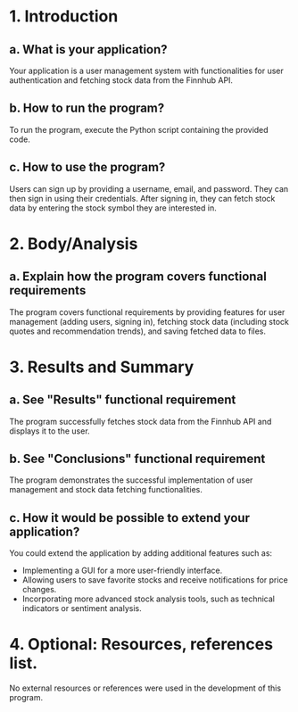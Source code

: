# 1. Introduction

## a. What is your application?
Your application is a user management system with functionalities for user authentication and fetching stock data from the Finnhub API.

## b. How to run the program?
To run the program, execute the Python script containing the provided code.

## c. How to use the program?
Users can sign up by providing a username, email, and password. They can then sign in using their credentials. After signing in, they can fetch stock data by entering the stock symbol they are interested in.

# 2. Body/Analysis

## a. Explain how the program covers functional requirements
The program covers functional requirements by providing features for user management (adding users, signing in), fetching stock data (including stock quotes and recommendation trends), and saving fetched data to files.

# 3. Results and Summary

## a. See "Results" functional requirement
The program successfully fetches stock data from the Finnhub API and displays it to the user.

## b. See "Conclusions" functional requirement
The program demonstrates the successful implementation of user management and stock data fetching functionalities.

## c. How it would be possible to extend your application?
You could extend the application by adding additional features such as:
- Implementing a GUI for a more user-friendly interface.
- Allowing users to save favorite stocks and receive notifications for price changes.
- Incorporating more advanced stock analysis tools, such as technical indicators or sentiment analysis.

# 4. Optional: Resources, references list.
No external resources or references were used in the development of this program.
